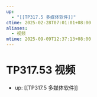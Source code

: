 ```yaml
---
up:
  - "[[TP317.5 多媒体软件]]"
ctime: 2025-02-28T07:01:01+08:00
aliases:
  - 视频
mtime: 2025-09-09T12:37:13+08:00
---
```


# TP317.53 视频

- up: [[TP317.5 多媒体软件]]
